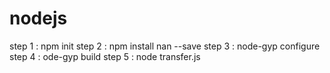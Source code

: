 # nodejs

step 1 : npm init
step 2 : npm install nan --save
step 3 : node-gyp configure
step 4 : ode-gyp build
step 5 : node transfer.js
